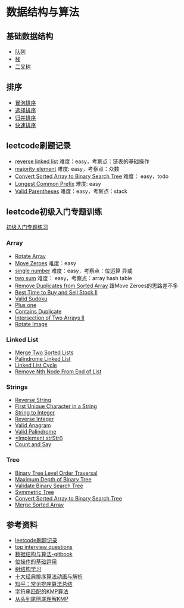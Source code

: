# 数据结构与算法

## 基础数据结构

- [队列](./datastructure/queue.go)
- [栈](./datastructure/stack.go)
- [二叉树](./datastructure/binary-tree.go)

## 排序

- [冒泡排序](./commonsort/bubble-sort.go)
- [选择排序](./commonsort/selection-sort.go)
- [归并排序](./commonsort/merge-sort.go)
- [快速排序](./commonsort/quick-sort.go)

## leetcode刷题记录

- [reverse linked list](https://leetcode.com/problems/reverse-linked-list/) 难度：easy，考察点：链表的基础操作
- [majority element](https://leetcode.com/problems/majority-element/) 难度: easy，考察点：众数
- [Convert Sorted Array to Binary Search Tree](https://leetcode.com/problems/convert-sorted-array-to-binary-search-tree/) 难度： easy，todo
- [Longest Common Prefix](https://leetcode.com/problems/longest-common-prefix/) 难度: easy
- [Valid Parentheses](https://leetcode.com/problems/valid-parentheses/) 难度：easy，考察点：stack

## leetcode初级入门专题训练

[初级入门专题练习](https://leetcode.com/explore/featured/card/top-interview-questions-easy/)

### Array

- [Rotate Array](https://leetcode.com/explore/featured/card/top-interview-questions-easy/92/array/646/)
- [Move Zeroes](https://leetcode.com/problems/move-zeroes/) 难度：easy
- [single number](https://leetcode.com/problems/single-number/) 难度：easy，考察点：位运算 异或
- [two sum](https://leetcode.com/problems/two-sum/) 难度： easy，考察点：array hash table
- [Remove Duplicates from Sorted Array](https://leetcode.com/explore/featured/card/top-interview-questions-easy/92/array/727/) 跟Move Zeroes的思路差不多
- [Best Time to Buy and Sell Stock II](https://leetcode.com/explore/featured/card/top-interview-questions-easy/92/array/564/)
- [Valid Sudoku](https://leetcode.com/explore/featured/card/top-interview-questions-easy/92/array/769/)
- [Plus one](https://leetcode.com/explore/featured/card/top-interview-questions-easy/92/array/559/)
- [Contains Duplicate](https://leetcode.com/explore/featured/card/top-interview-questions-easy/92/array/578/)
- [Intersection of Two Arrays II](https://leetcode.com/explore/featured/card/top-interview-questions-easy/92/array/674/)
- [Rotate Image](https://leetcode.com/explore/featured/card/top-interview-questions-easy/92/array/770/)

### Linked List

- [Merge Two Sorted Lists](https://leetcode.com/explore/featured/card/top-interview-questions-easy/93/linked-list/771/)
- [Palindrome Linked List](https://leetcode.com/explore/featured/card/top-interview-questions-easy/93/linked-list/772/)
- [Linked List Cycle](https://leetcode.com/explore/featured/card/top-interview-questions-easy/93/linked-list/773/)
- [Remove Nth Node From End of List](https://leetcode.com/explore/featured/card/top-interview-questions-easy/127/strings/886/)

### Strings

- [Reverse String](https://leetcode.com/explore/featured/card/top-interview-questions-easy/127/strings/879/)
- [First Unique Character in a String](https://leetcode.com/problems/first-unique-character-in-a-string/)
- [String to Integer](https://leetcode.com/explore/featured/card/top-interview-questions-easy/127/strings/884/)
- [Reverse Integer](https://leetcode.com/explore/featured/card/top-interview-questions-easy/127/strings/880/)
- [Valid Anagram](https://leetcode.com/explore/featured/card/top-interview-questions-easy/127/strings/882/)
- [Valid Palindrome](https://leetcode.com/explore/featured/card/top-interview-questions-easy/127/strings/883/)
- [*Implement strStr()](https://leetcode.com/explore/featured/card/top-interview-questions-easy/127/strings/885/)
- [Count and Say](https://leetcode.com/explore/featured/card/top-interview-questions-easy/127/strings/886/)

### Tree

- [Binary Tree Level Order Traversal](https://leetcode.com/explore/featured/card/top-interview-questions-easy/94/trees/628/)
- [Maximum Depth of Binary Tree](https://leetcode.com/explore/featured/card/top-interview-questions-easy/94/trees/555/)
- [Validate Binary Search Tree](https://leetcode.com/explore/featured/card/top-interview-questions-easy/94/trees/625/)
- [Symmetric Tree](https://leetcode.com/explore/featured/card/top-interview-questions-easy/94/trees/627/)
- [Convert Sorted Array to Binary Search Tree](https://leetcode.com/explore/featured/card/top-interview-questions-easy/94/trees/631/)
- [Merge Sorted Array](https://leetcode.com/explore/featured/card/top-interview-questions-easy/96/sorting-and-searching/587/)


## 参考资料

- [leetcode刷题记录](https://github.com/azl397985856/leetcode)
- [top interview questions](https://leetcode.com/problemset/top-interview-questions/)
- [数据结构与算法-gitbook](https://algorithm.yuanbin.me/zh-hans/)
- [位操作的基础运用](https://blog.csdn.net/morewindows/article/details/7354571)
- [树结构学习](https://www.cnblogs.com/skywang12345/p/3576328.html)
- [十大经典排序算法动画与解析](https://mp.weixin.qq.com/s/vn3KiV-ez79FmbZ36SX9lg)
- [知乎：常见排序算法总结](https://zhuanlan.zhihu.com/p/40695917)
- [字符串匹配的KMP算法](http://www.ruanyifeng.com/blog/2013/05/Knuth%E2%80%93Morris%E2%80%93Pratt_algorithm.html)
- [从头到尾彻底理解KMP](https://blog.csdn.net/v_july_v/article/details/7041827)